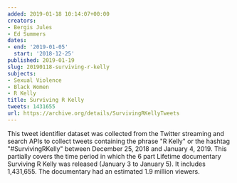 ```yaml
---
added: 2019-01-18 10:14:07+00:00
creators:
- Bergis Jules
- Ed Summers
dates:
- end: '2019-01-05'
  start: '2018-12-25'
published: 2019-01-19
slug: 20190118-surviving-r-kelly
subjects:
- Sexual Violence
- Black Women
- R Kelly
title: Surviving R Kelly
tweets: 1431655
url: https://archive.org/details/SurvivingRKellyTweets
---
```


This tweet identifier dataset was collected from the Twitter streaming and search APIs to collect tweets containing the phrase "R Kelly" or the hashtag "#SurvivingRKelly" between December 25, 2018 and January 4, 2019. This partially covers the time period in which the 6 part Lifetime documentary Surviving R Kelly was released (January 3 to January 5). It includes 1,431,655. The documentary had an estimated 1.9 million viewers.
